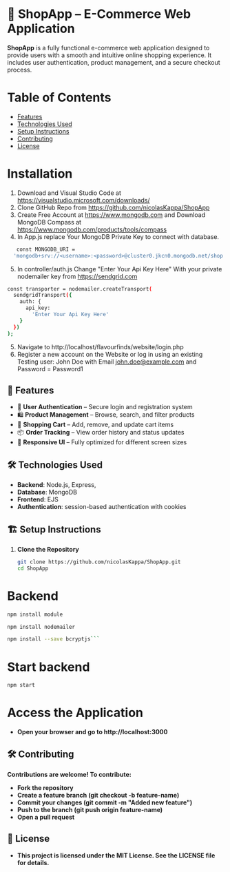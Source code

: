 # 🛒 ShopApp – E-Commerce Web Application

**ShopApp** is a fully functional e-commerce web application designed to provide users with a smooth and intuitive online shopping experience. It includes user authentication, product management, and a secure checkout process.


# Table of Contents
- [Features](#Features)
- [Technologies Used](#Technologies_Used)
- [Setup Instructions](#Setup_Instructions)
- [Contributing](#Contributing)
- [License](#license)


# Installation

1. Download and Visual Studio Code at https://visualstudio.microsoft.com/downloads/
2. Clone GitHub Repo from https://github.com/nicolasKappa/ShopApp
3. Create Free Account at https://www.mongodb.com and Download MongoDB Compass at https://www.mongodb.com/products/tools/compass
4. In App.js replace Your MongoDB Private Key to connect with database.
```bash
   const MONGODB_URI =
  'mongodb+srv://<username>:<password>@cluster0.jkcn0.mongodb.net/shop';
   ```
5. In controller/auth.js Change "Enter Your Api Key Here" With your private nodemailer key from https://sendgrid.com
```bash 
const transporter = nodemailer.createTransport(
  sendgridTransport({
    auth: {
      api_key:
        'Enter Your Api Key Here'
    }
  })
);
```


5. Navigate to http://localhost/flavourfinds/website/login.php
6. Register a new account on the Website or log in using an existing Testing user: John Doe with Email john.doe@example.com and Password = Password1



## 🚀 Features

- 🔐 **User Authentication** – Secure login and registration system  
- 🛍️ **Product Management** – Browse, search, and filter products  
- 🛒 **Shopping Cart** – Add, remove, and update cart items  
- 📦 **Order Tracking** – View order history and status updates  
- 🎨 **Responsive UI** – Fully optimized for different screen sizes  

## 🛠️ Technologies Used

- **Backend**: Node.js, Express,  
- **Database**: MongoDB
- **Frontend**: EJS 
- **Authentication**: session-based authentication with cookies

## 🏗️ Setup Instructions

1. **Clone the Repository**  
   ```bash
   git clone https://github.com/nicolasKappa/ShopApp.git
   cd ShopApp
   ``` 

   
# Backend
```bash
npm install module
```

```bash
npm install nodemailer
```


```bash
npm install --save bcryptjs```
```

# Start backend
```bash
npm start
```

# Access the Application
 - **Open your browser and go to http://localhost:3000**

## 🛠️ Contributing 

 **Contributions are welcome! To contribute:**

- **Fork the repository**
- **Create a feature branch (git checkout -b feature-name)**   
- **Commit your changes (git commit -m "Added new feature")**
- **Push to the branch (git push origin feature-name)**
- **Open a pull request**

## 📄 License

 - **This project is licensed under the MIT License. See the LICENSE file for details.**





